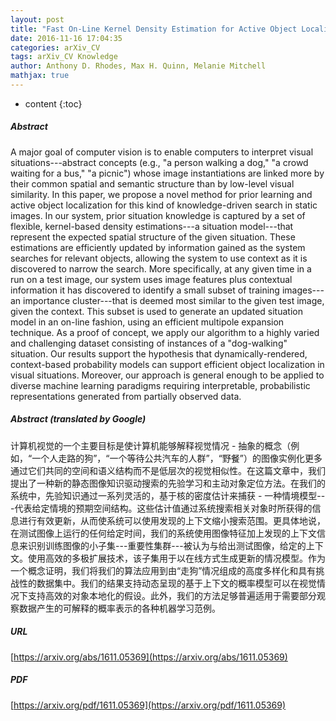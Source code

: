 ```yaml
---
layout: post
title: "Fast On-Line Kernel Density Estimation for Active Object Localization"
date: 2016-11-16 17:04:35
categories: arXiv_CV
tags: arXiv_CV Knowledge
author: Anthony D. Rhodes, Max H. Quinn, Melanie Mitchell
mathjax: true
---
```


* content
{:toc}

##### Abstract
A major goal of computer vision is to enable computers to interpret visual situations---abstract concepts (e.g., "a person walking a dog," "a crowd waiting for a bus," "a picnic") whose image instantiations are linked more by their common spatial and semantic structure than by low-level visual similarity. In this paper, we propose a novel method for prior learning and active object localization for this kind of knowledge-driven search in static images. In our system, prior situation knowledge is captured by a set of flexible, kernel-based density estimations---a situation model---that represent the expected spatial structure of the given situation. These estimations are efficiently updated by information gained as the system searches for relevant objects, allowing the system to use context as it is discovered to narrow the search. More specifically, at any given time in a run on a test image, our system uses image features plus contextual information it has discovered to identify a small subset of training images---an importance cluster---that is deemed most similar to the given test image, given the context. This subset is used to generate an updated situation model in an on-line fashion, using an efficient multipole expansion technique. As a proof of concept, we apply our algorithm to a highly varied and challenging dataset consisting of instances of a "dog-walking" situation. Our results support the hypothesis that dynamically-rendered, context-based probability models can support efficient object localization in visual situations. Moreover, our approach is general enough to be applied to diverse machine learning paradigms requiring interpretable, probabilistic representations generated from partially observed data.

##### Abstract (translated by Google)
计算机视觉的一个主要目标是使计算机能够解释视觉情况 - 抽象的概念（例如，“一个人走路的狗”，“一个等待公共汽车的人群”，“野餐”）的图像实例化更多通过它们共同的空间和语义结构而不是低层次的视觉相似性。在这篇文章中，我们提出了一种新的静态图像知识驱动搜索的先验学习和主动对象定位方法。在我们的系统中，先验知识通过一系列灵活的，基于核的密度估计来捕获 - 一种情境模型---代表给定情境的预期空间结构。这些估计值通过系统搜索相关对象时所获得的信息进行有效更新，从而使系统可以使用发现的上下文缩小搜索范围。更具体地说，在测试图像上运行的任何给定时间，我们的系统使用图像特征加上发现的上下文信息来识别训练图像的小子集---重要性集群---被认为与给出测试图像，给定的上下文。使用高效的多极扩展技术，该子集用于以在线方式生成更新的情况模型。作为一个概念证明，我们将我们的算法应用到由“走狗”情况组成的高度多样化和具有挑战性的数据集中。我们的结果支持动态呈现的基于上下文的概率模型可以在视觉情况下支持高效的对象本地化的假设。此外，我们的方法足够普遍适用于需要部分观察数据产生的可解释的概率表示的各种机器学习范例。

##### URL
[https://arxiv.org/abs/1611.05369](https://arxiv.org/abs/1611.05369)

##### PDF
[https://arxiv.org/pdf/1611.05369](https://arxiv.org/pdf/1611.05369)

